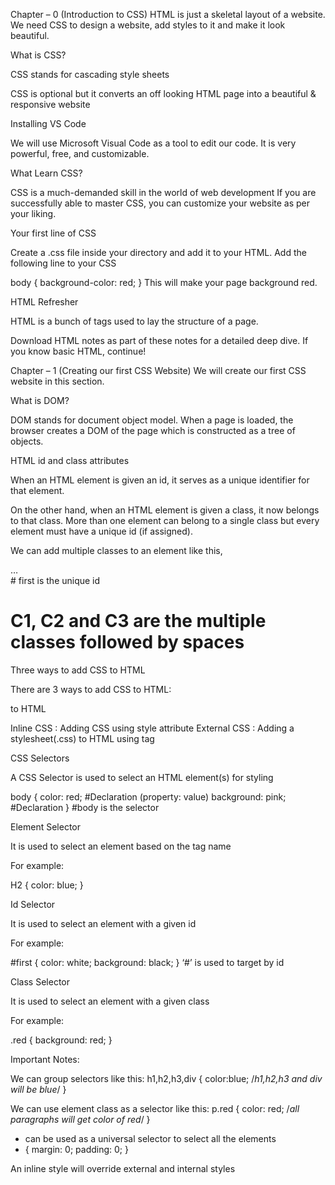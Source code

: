 Chapter – 0 (Introduction to CSS)
HTML is just a skeletal layout of a website. We need CSS to design a website, add styles to it and make it look beautiful.

What is CSS?

CSS stands for cascading style sheets

CSS is optional but it converts an off looking HTML page into a beautiful & responsive website

 

Installing VS Code

We will use Microsoft Visual Code as a tool to edit our code. It is very powerful, free, and customizable.

 

What Learn CSS?

CSS is a much-demanded skill in the world of web development If you are successfully able to master CSS, you can customize your website as per your liking.

 

Your first line of CSS

Create a .css file inside your directory and add it to your HTML. Add the following line to your CSS

body {
          background-color: red;
}
This will make your page background red.

 

HTML Refresher

HTML is a bunch of tags used to lay the structure of a page.

Download HTML notes as part of these notes for a detailed deep dive. If you know basic HTML, continue!

 

 

 

Chapter – 1 (Creating our first CSS Website)
We will create our first CSS website in this section.

What is DOM?

DOM stands for document object model. When a page is loaded, the browser creates a DOM of the page which is constructed as a tree of objects.

 

HTML id and class attributes

When an HTML element is given an id, it serves as a unique identifier for that element.

On the other hand, when an HTML element is given a class, it now belongs to that class. More than one element can belong to a single class but every element must have a unique id (if assigned).

We can add multiple classes to an element like this,

<div id = ‘first’ class = ‘C1 C2 C3’>
          …
</div>
# first is the unique id

# C1, C2 and C3 are the multiple classes followed by spaces

 

Three ways to add CSS to HTML

There are 3 ways to add CSS to HTML:

<style> tag : Adding <style> … </style> to HTML
Inline CSS : Adding CSS using style attribute
External CSS : Adding a stylesheet(.css) to HTML using <link> tag
 

CSS Selectors

A CSS Selector is used to select an HTML element(s) for styling

body {
          color: red;                      #Declaration (property: value)
          background: pink;         #Declaration
}
#body is the selector

 

Element Selector

It is used to select an element based on the tag name

For example:

H2 {
          color: blue;
}
 

Id Selector

It is used to select an element with a given id

For example:

#first {
          color: white;
          background: black;
}
‘#’ is used to target by id

 

 

 

Class Selector

It is used to select an element with a given class

For example:

.red {
          background: red;
}
 

Important Notes:

We can group selectors like this:
h1,h2,h3,div {
          color:blue;           /*h1,h2,h3 and div will be blue*/
}
 

We can use element class as a selector like this:
p.red {
          color: red;            /*all paragraphs will get color of red*/
}
 

* can be used as a universal selector to select all the elements
*  {
          margin: 0;
          padding: 0;
}
 

An inline style will override external and internal styles